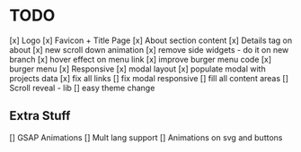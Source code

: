 # TODO

[x] Logo
[x] Favicon + Title Page
[x] About section content
[x] Details tag on about
[x] new scroll down animation
[x] remove side widgets - do it on new branch
[x] hover effect on menu link
[x] improve burger menu code
[x] burger menu
[x] Responsive
[x] modal layout
[x] populate modal with projects data
[x] fix all links
[] fix modal responsive
[] fill all content areas
[] Scroll reveal - lib
[] easy theme change

## Extra Stuff

[] GSAP Animations
[] Mult lang support
[] Animations on svg and buttons
